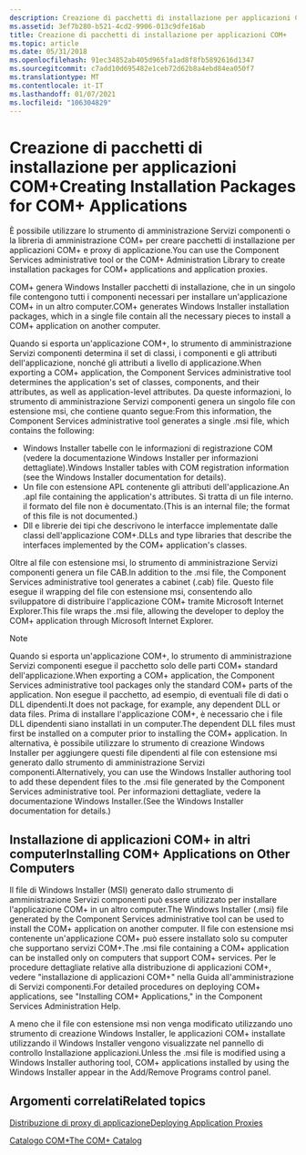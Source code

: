```yaml
---
description: Creazione di pacchetti di installazione per applicazioni COM+
ms.assetid: 3ef7b280-b521-4cd2-9906-013c9dfe16ab
title: Creazione di pacchetti di installazione per applicazioni COM+
ms.topic: article
ms.date: 05/31/2018
ms.openlocfilehash: 91ec34852ab405d965fa1ad8f8fb5892616d1347
ms.sourcegitcommit: c7add10d695482e1ceb72d62b8a4ebd84ea050f7
ms.translationtype: MT
ms.contentlocale: it-IT
ms.lasthandoff: 01/07/2021
ms.locfileid: "106304829"
---
```

# <a name="creating-installation-packages-for-com-applications"></a><span data-ttu-id="0806a-103">Creazione di pacchetti di installazione per applicazioni COM+</span><span class="sxs-lookup"><span data-stu-id="0806a-103">Creating Installation Packages for COM+ Applications</span></span>

<span data-ttu-id="0806a-104">È possibile utilizzare lo strumento di amministrazione Servizi componenti o la libreria di amministrazione COM+ per creare pacchetti di installazione per applicazioni COM+ e proxy di applicazione.</span><span class="sxs-lookup"><span data-stu-id="0806a-104">You can use the Component Services administrative tool or the COM+ Administration Library to create installation packages for COM+ applications and application proxies.</span></span>

<span data-ttu-id="0806a-105">COM+ genera Windows Installer pacchetti di installazione, che in un singolo file contengono tutti i componenti necessari per installare un'applicazione COM+ in un altro computer.</span><span class="sxs-lookup"><span data-stu-id="0806a-105">COM+ generates Windows Installer installation packages, which in a single file contain all the necessary pieces to install a COM+ application on another computer.</span></span>

<span data-ttu-id="0806a-106">Quando si esporta un'applicazione COM+, lo strumento di amministrazione Servizi componenti determina il set di classi, i componenti e gli attributi dell'applicazione, nonché gli attributi a livello di applicazione.</span><span class="sxs-lookup"><span data-stu-id="0806a-106">When exporting a COM+ application, the Component Services administrative tool determines the application's set of classes, components, and their attributes, as well as application-level attributes.</span></span> <span data-ttu-id="0806a-107">Da queste informazioni, lo strumento di amministrazione Servizi componenti genera un singolo file con estensione msi, che contiene quanto segue:</span><span class="sxs-lookup"><span data-stu-id="0806a-107">From this information, the Component Services administrative tool generates a single .msi file, which contains the following:</span></span>

-   <span data-ttu-id="0806a-108">Windows Installer tabelle con le informazioni di registrazione COM (vedere la documentazione Windows Installer per informazioni dettagliate).</span><span class="sxs-lookup"><span data-stu-id="0806a-108">Windows Installer tables with COM registration information (see the Windows Installer documentation for details).</span></span>
-   <span data-ttu-id="0806a-109">Un file con estensione APL contenente gli attributi dell'applicazione.</span><span class="sxs-lookup"><span data-stu-id="0806a-109">An .apl file containing the application's attributes.</span></span> <span data-ttu-id="0806a-110">Si tratta di un file interno. il formato del file non è documentato.</span><span class="sxs-lookup"><span data-stu-id="0806a-110">(This is an internal file; the format of this file is not documented.)</span></span>
-   <span data-ttu-id="0806a-111">Dll e librerie dei tipi che descrivono le interfacce implementate dalle classi dell'applicazione COM+.</span><span class="sxs-lookup"><span data-stu-id="0806a-111">DLLs and type libraries that describe the interfaces implemented by the COM+ application's classes.</span></span>

<span data-ttu-id="0806a-112">Oltre al file con estensione msi, lo strumento di amministrazione Servizi componenti genera un file CAB.</span><span class="sxs-lookup"><span data-stu-id="0806a-112">In addition to the .msi file, the Component Services administrative tool generates a cabinet (.cab) file.</span></span> <span data-ttu-id="0806a-113">Questo file esegue il wrapping del file con estensione msi, consentendo allo sviluppatore di distribuire l'applicazione COM+ tramite Microsoft Internet Explorer.</span><span class="sxs-lookup"><span data-stu-id="0806a-113">This file wraps the .msi file, allowing the developer to deploy the COM+ application through Microsoft Internet Explorer.</span></span>

> [!Note]  
> <span data-ttu-id="0806a-114">Quando si esporta un'applicazione COM+, lo strumento di amministrazione Servizi componenti esegue il pacchetto solo delle parti COM+ standard dell'applicazione.</span><span class="sxs-lookup"><span data-stu-id="0806a-114">When exporting a COM+ application, the Component Services administrative tool packages only the standard COM+ parts of the application.</span></span> <span data-ttu-id="0806a-115">Non esegue il pacchetto, ad esempio, di eventuali file di dati o DLL dipendenti.</span><span class="sxs-lookup"><span data-stu-id="0806a-115">It does not package, for example, any dependent DLL or data files.</span></span> <span data-ttu-id="0806a-116">Prima di installare l'applicazione COM+, è necessario che i file DLL dipendenti siano installati in un computer.</span><span class="sxs-lookup"><span data-stu-id="0806a-116">The dependent DLL files must first be installed on a computer prior to installing the COM+ application.</span></span> <span data-ttu-id="0806a-117">In alternativa, è possibile utilizzare lo strumento di creazione Windows Installer per aggiungere questi file dipendenti al file con estensione msi generato dallo strumento di amministrazione Servizi componenti.</span><span class="sxs-lookup"><span data-stu-id="0806a-117">Alternatively, you can use the Windows Installer authoring tool to add these dependent files to the .msi file generated by the Component Services administrative tool.</span></span> <span data-ttu-id="0806a-118">Per informazioni dettagliate, vedere la documentazione Windows Installer.</span><span class="sxs-lookup"><span data-stu-id="0806a-118">(See the Windows Installer documentation for details.)</span></span>

 

## <a name="installing-com-applications-on-other-computers"></a><span data-ttu-id="0806a-119">Installazione di applicazioni COM+ in altri computer</span><span class="sxs-lookup"><span data-stu-id="0806a-119">Installing COM+ Applications on Other Computers</span></span>

<span data-ttu-id="0806a-120">Il file di Windows Installer (MSI) generato dallo strumento di amministrazione Servizi componenti può essere utilizzato per installare l'applicazione COM+ in un altro computer.</span><span class="sxs-lookup"><span data-stu-id="0806a-120">The Windows Installer (.msi) file generated by the Component Services administrative tool can be used to install the COM+ application on another computer.</span></span> <span data-ttu-id="0806a-121">Il file con estensione msi contenente un'applicazione COM+ può essere installato solo su computer che supportano servizi COM+.</span><span class="sxs-lookup"><span data-stu-id="0806a-121">The .msi file containing a COM+ application can be installed only on computers that support COM+ services.</span></span> <span data-ttu-id="0806a-122">Per le procedure dettagliate relative alla distribuzione di applicazioni COM+, vedere "installazione di applicazioni COM+" nella Guida all'amministrazione di Servizi componenti.</span><span class="sxs-lookup"><span data-stu-id="0806a-122">For detailed procedures on deploying COM+ applications, see "Installing COM+ Applications," in the Component Services Administration Help.</span></span>

<span data-ttu-id="0806a-123">A meno che il file con estensione msi non venga modificato utilizzando uno strumento di creazione Windows Installer, le applicazioni COM+ installate utilizzando il Windows Installer vengono visualizzate nel pannello di controllo Installazione applicazioni.</span><span class="sxs-lookup"><span data-stu-id="0806a-123">Unless the .msi file is modified using a Windows Installer authoring tool, COM+ applications installed by using the Windows Installer appear in the Add/Remove Programs control panel.</span></span>

## <a name="related-topics"></a><span data-ttu-id="0806a-124">Argomenti correlati</span><span class="sxs-lookup"><span data-stu-id="0806a-124">Related topics</span></span>

<dl> <dt>

[<span data-ttu-id="0806a-125">Distribuzione di proxy di applicazione</span><span class="sxs-lookup"><span data-stu-id="0806a-125">Deploying Application Proxies</span></span>](deploying-application-proxies.md)
</dt> <dt>

[<span data-ttu-id="0806a-126">Catalogo COM+</span><span class="sxs-lookup"><span data-stu-id="0806a-126">The COM+ Catalog</span></span>](the-com--catalog.md)
</dt> </dl>

 

 



